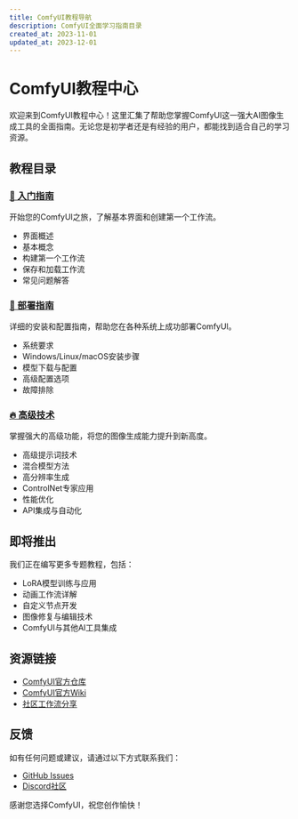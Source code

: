 ```yaml
---
title: ComfyUI教程导航
description: ComfyUI全面学习指南目录
created_at: 2023-11-01
updated_at: 2023-12-01
---
```


# ComfyUI教程中心

欢迎来到ComfyUI教程中心！这里汇集了帮助您掌握ComfyUI这一强大AI图像生成工具的全面指南。无论您是初学者还是有经验的用户，都能找到适合自己的学习资源。

## 教程目录

### [👋 入门指南](getting-started.md)
开始您的ComfyUI之旅，了解基本界面和创建第一个工作流。
- 界面概述
- 基本概念
- 构建第一个工作流
- 保存和加载工作流
- 常见问题解答

### [🚀 部署指南](deployment.md)
详细的安装和配置指南，帮助您在各种系统上成功部署ComfyUI。
- 系统要求
- Windows/Linux/macOS安装步骤
- 模型下载与配置
- 高级配置选项
- 故障排除

### [🔥 高级技术](advanced-techniques.md)
掌握强大的高级功能，将您的图像生成能力提升到新高度。
- 高级提示词技术
- 混合模型方法
- 高分辨率生成
- ControlNet专家应用
- 性能优化
- API集成与自动化

## 即将推出

我们正在编写更多专题教程，包括：

- LoRA模型训练与应用
- 动画工作流详解
- 自定义节点开发
- 图像修复与编辑技术
- ComfyUI与其他AI工具集成

## 资源链接

- [ComfyUI官方仓库](https://github.com/comfyanonymous/ComfyUI)
- [ComfyUI官方Wiki](https://github.com/comfyanonymous/ComfyUI/wiki)
- [社区工作流分享](https://github.com/comfyanonymous/ComfyUI/discussions/categories/workflows)

## 反馈

如有任何问题或建议，请通过以下方式联系我们：
- [GitHub Issues](https://github.com/comfyanonymous/ComfyUI/issues)
- [Discord社区](https://discord.gg/comfyui)

感谢您选择ComfyUI，祝您创作愉快！